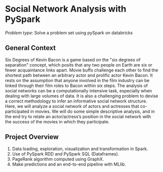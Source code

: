 # Social Network Analysis with PySpark


*Problem type:* Solve a problem set using pySpark on databricks 


## General Context 
Six Degrees of Kevin Bacon is a game based on the "six degrees of separation" concept, which posits that any two people on Earth are six or fewer acquaintance links apart. Movie buffs challenge each other to find the shortest path between an arbitrary actor and prolific actor Kevin Bacon. It rests on the assumption that anyone involved in the film industry can be linked through their film roles to Bacon within six steps. The analysis of social networks can be a computationally intensive task, especially when dealing with large volumes of data. It is also a challenging problem to devise a correct methodology to infer an informative social network structure. Here, we will analyze a social network of actors and actresses that co-participated in movies. We will do some simple descriptive analysis, and in the end try to relate an actor/actress’s position in the social network with the success of the movies in which they participate.


## Project Overview
1. Data loading, exploration, visualization and transformation in Spark.
2. Use of PySpark RDD and PySpark SQL (Dataframes).
3. PageRank algorithm computed using GraphX.
4. Make predictions and an end-to-end pipeline with MLlib.
